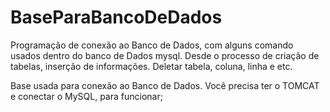 # BaseParaBancoDeDados
Programação de conexão ao Banco de Dados, com alguns comando usados dentro do banco de Dados mysql. Desde o processo de criação de tabelas, inserção de informações. Deletar tabela, coluna, linha e etc.

Base usada para conexão ao Banco de Dados. 
Você precisa ter o TOMCAT e conectar o MySQL, para funcionar;
